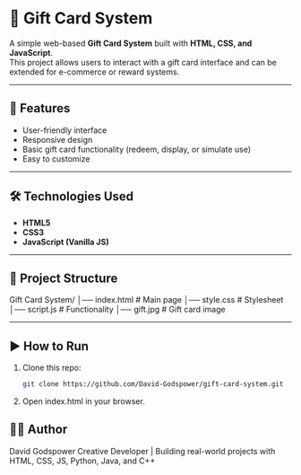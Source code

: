 
# 🎁 Gift Card System

A simple web-based **Gift Card System** built with **HTML, CSS, and JavaScript**.  
This project allows users to interact with a gift card interface and can be extended for e-commerce or reward systems.

---

## 🚀 Features
- User-friendly interface  
- Responsive design  
- Basic gift card functionality (redeem, display, or simulate use)  
- Easy to customize  

---

## 🛠️ Technologies Used
- **HTML5**  
- **CSS3**  
- **JavaScript (Vanilla JS)**  

---

## 📂 Project Structure
Gift Card System/
│── index.html # Main page
│── style.css # Stylesheet
│── script.js # Functionality
│── gift.jpg # Gift card image


---

## ▶️ How to Run
1. Clone this repo:
   ```bash
   git clone https://github.com/David-Godspower/gift-card-system.git


2. Open index.html in your browser.

## 👨‍💻 Author

David Godspower
Creative Developer | Building real-world projects with HTML, CSS, JS, Python, Java, and C++


